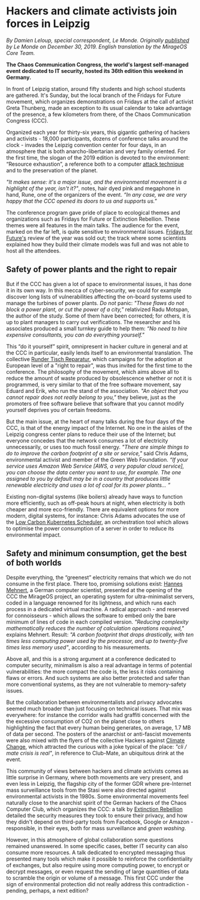 # Hackers and climate activists join forces in Leipzig

_By Damien Leloup, special correspondent, Le Monde. Originally [published](https://www.lemonde.fr/pixels/article/2019/12/30/a-leipzig-hackers-et-militants-pour-le-climat-font-front-commun_6024362_4408996.html) by Le Monde on December 30, 2019. English translation by the MirageOS Core Team._

**The Chaos Communication Congress, the world's largest self-managed event dedicated to IT security, hosted its 36th edition this weekend in Germany.**

In front of Leipzig station, around fifty students and high school students are gathered.  It's Sunday, but the local branch of the Fridays for Future movement, which organizes demonstrations on Fridays at the call of activist Greta Thunberg, made an exception to its usual calendar to take advantage of the presence, a few kilometers from there, of the Chaos Communication Congress (CCC).

Organized each year for thirty-six years, this gigantic gathering of hackers and activists - 18,000 participants, dozens of conference talks around the clock - invades the Leipzig convention center for four days, in an atmosphere that is both anarcho-libertarian and very family oriented.  For the first time, the slogan of the 2019 edition is devoted to the environment: “Resource exhaustion”, a reference both to a computer [attack technique](https://en.wikipedia.org/wiki/Resource_exhaustion_attack) and to the preservation of the planet.

_"It makes sense: it's a major issue, and the environmental movement is a highlight of the year, isn't it?"_, notes, hair dyed pink and megaphone in hand, Rune, one of the organizers of the event. _“In any case, we are very happy that the CCC opened its doors to us and supports us."_

The conference program gave pride of place to ecological themes and organizations such as Fridays for Future or Extinction Rebellion. These themes were all features in the main talks.  The audience for the event, marked on the far left, is quite sensitive to environmental issues.  [Fridays for Future's](https://www.fridaysforfuture.org/) review of the year was sold out;  the track where some scientists explained how they build their climate models was full and was not able to host all the attendees.

## Safety of power plants and the right to repair 

But if the CCC has given a lot of space to environmental issues, it has done it in its own way.  In this mecca of cyber-security, we could for example discover long lists of vulnerabilities affecting the on-board systems used to manage the turbines of power plants. _Do not_ panic: _"These flaws do not block a power plant, or cut the power of a city,"_ relativized Radu Motspan, the author of the study.  Some of them have been corrected;  for others, it is up to plant managers to carry out verifications.  The researcher and his associates produced a small turnkey guide to help them: _“No need to hire expensive consultants, you can do everything yourself."_

This “do it yourself” spirit, omnipresent in hacker culture in general and at the CCC in particular, easily lends itself to an environmental translation.  The collective [Runder Tisch Reparatur](https://runder-tisch-reparatur.de/), which campaigns for the adoption at European level of a "right to repair", was thus invited for the first time to the conference.  The philosophy of the movement, which aims above all to reduce the amount of waste produced by obsolescence whether or not it is programmed, is very similar to that of the free software movement, say Eduard and Erik, who run the stand of the association. _"An object that you cannot repair does not really belong to you,"_ they believe, just as the promoters of free software believe that software that you cannot modify yourself deprives you of certain freedoms.

But the main issue, at the heart of many talks during the four days of the CCC, is that of the energy impact of the Internet.  No one in the aisles of the Leipzig congress center plans to reduce their use of the Internet;  but everyone concedes that the network consumes a lot of electricity unnecessarily, or uses too much fossil energy.  _"There are simple things to do to improve the carbon footprint of a site or service,"_ said Chris Adams, environmental activist and member of the Green Web Foundation.  _“If your service uses Amazon Web Service [AWS, a very popular cloud service], you can choose the data center you want to use, for example.  The one assigned to you by default may be in a country that produces little renewable electricity and uses a lot of coal for its power plants… ”_

Existing non-digital systems (like boilers) already have ways to function more efficiently, such as off-peak hours at night, when electricity is both cheaper and more eco-friendly. There are equivalent options for more modern, digital systems, for instance: Chris Adams advocates the use of the [Low Carbon Kubernetes Scheduler](http://ceur-ws.org/Vol-2382/ICT4S2019_paper_28.pdf), an orchestration tool which allows to optimise the power consumption of a server in order to reduce its environmental impact. 

## Safety and minimum consumption, get the best of both worlds

Despite everything, the “greenest” electricity remains that which we do not consume in the first place.  There too, promising solutions exist: [Hannes Mehnert](https://hannes.nqsb.io/), a German computer scientist, presented at the opening of the CCC the MirageOS project, an operating system for ultra-minimalist servers, coded in a language renowned for its lightness, and which runs each process in a dedicated virtual machine.  A radical approach - and reserved for connoisseurs - which allows the software to embed only the bare minimum of lines of code in each compiled version. _"Reducing complexity mathematically reduces the number of calculation operations required,"_ explains Mehnert.  Result: _"A carbon footprint that drops drastically, with ten times less computing power used by the processor, and up to twenty-five times less memory used"_, according to his measurements.

Above all, and this is a strong argument at a conference dedicated to computer security, minimalism is also a real advantage in terms of potential vulnerabilities: the more compact the code is, the less it risks containing flaws or errors.  And such systems are also better protected and safer than more conventional systems, as they are not vulnerable to memory-safety issues.

But the collaboration between environmentalists and privacy advocates seemed much broader than just focusing on technical issues. That mix was everywhere: for instance the corridor walls had graffiti concerned with the the excessive consumption of CO2 on the planet close to others highlighting the fact that every human being generates, on average, 1.7 MB of data per second. The posters of the anarchist or anti-fascist movements were also mixed with the flyers of the collective Hackers against [Climate Change](https://hacc.uber.space/Main_Page), which attracted the curious with a joke typical of the place: _"cli / mate crisis is real"_, in reference to Club-Mate, an ubiquitous drink at the event.

This community of views between hackers and climate activists comes as little surprise in Germany, where both movements are very present, and even less in Leipzig, the flagship city of the former GDR where pre-Internet mass surveillance tools from the Stasi were also directed against environmental activists in the 1980s. Some environmental movements feel naturally close to the anarchist spirit of the German hackers of the Chaos Computer Club, which organizes the CCC: a talk by [Extinction Rebellion](https://rebellion.earth/) detailed the security measures they took to ensure their privacy, and how they didn't depend on third-party tools from Facebook, Google or Amazon - responsible, in their eyes, both for mass surveillance and _green washing_.

However, in this atmosphere of global collaboration some questions remained unanswered.  In some specific cases, better IT security can also consume more resources.  A talk dedicated to encrypted messaging thus presented many tools which make it possible to reinforce the confidentiality of exchanges, but also require using more computing power, to encrypt or decrypt messages, or even request the sending of large quantities of data to scramble the origin or volume of a message.  This first CCC under the sign of environmental protection did not really address this contradiction - pending, perhaps, a next edition?
